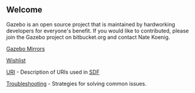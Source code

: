 ## Welcome

Gazebo is an open source project that is maintained by hardworking developers for everyone's benefit. If you would like to contributed, please join the Gazebo project on bitbucket.org and contact Nate Koenig.

[Gazebo Mirrors](https://bitbucket.org/osrf/gazebo/wiki/gazebo_mirrors)

[Wishlist](https://bitbucket.org/osrf/gazebo/wiki/wishlist)

[URI](https://bitbucket.org/osrf/gazebo/wiki/uri) - Description of URIs used in [SDF](http://gazebosim.org/sdf)

[Troubleshooting](https://bitbucket.org/osrf/gazebo/wiki/troubleshooting) - Strategies for solving common issues.